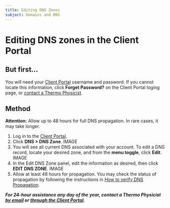 ```yaml
---
title: Editing DNS Zones
subject: Domains and DNS
---
```


# Editing DNS zones in the Client Portal

## But first...
You will need your [Client Portal](https://www.thermo.io/login/) username and password. If you cannot locate this information, click **Forget Password?** on the Client Portal loging page, or [contact a Thermo Physicist](mailto:physicists@thermo.io).

## Method
**Attention:** Allow up to 48 hours for full DNS propagation. In rare cases, it may take longer.
1. Log in to the [Client Portal](https://www.thermo.io/login/).
2. Click **DNS > DNS Zone**.
IMAGE
3. You will see all current DNS associated with your account. To edit a DNS record, locate your desired zone, and from the **menu toggle**, click **Edit**.
IMAGE
4. In the Edit DNS Zone panel, edit the information as desired, then click **EDIT DNS ZONE**.
IMAGE
5. Allow at least 48 hours for propagation. You may check the status of propagation by following the instructions in [How to verify DNS Propagation](URL_pending).


**_For 24-hour assistance any day of the year, contact a Thermo Physicist [by email](mailto:physicists@thermo.io) or [through the Client Portal](https://www.thermo.io/login/)._**

